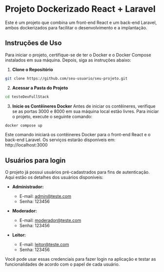# Projeto Dockerizado React + Laravel

Este é um projeto que combina um front-end React e um back-end Laravel, ambos dockerizados para facilitar o desenvolvimento e a implantação.

## Instruções de Uso

Para iniciar o projeto, certifique-se de ter o Docker e o Docker Compose instalados em sua máquina. Depois, siga as instruções abaixo:

1. **Clone o Repositório**
```bash
git clone https://github.com/seu-usuario/seu-projeto.git
```

2. **Acessar a Pasta do Projeto**
```bash
cd testeDevFullStack
```

3. **Inicie os Contêineres Docker**
Antes de iniciar os contêineres, verifique se as portas 3000 e 8000 em sua máquina local estão livres. Para iniciar o projeto, execute o seguinte comando:
```bash
docker compose up
```

Este comando iniciará os contêineres Docker para o front-end React e o back-end Laravel. Os serviços estarão disponíveis em: http://localhost:3000

## Usuários para login
O projeto já possui usuários pré-cadastrados para fins de autenticação. Aqui estão os detalhes dos usuários disponíveis:

- **Administrador:**
    - E-mail: admin@teste.com
    - Senha: 123456

- **Moderador:**
    - E-mail: moderador@teste.com
    - Senha: 123456

- **Leitor:**
    - E-mail: leitor@teste.com
    - Senha: 123456

Você pode usar essas credenciais para fazer login na aplicação e testar as funcionalidades de acordo com o papel de cada usuário.